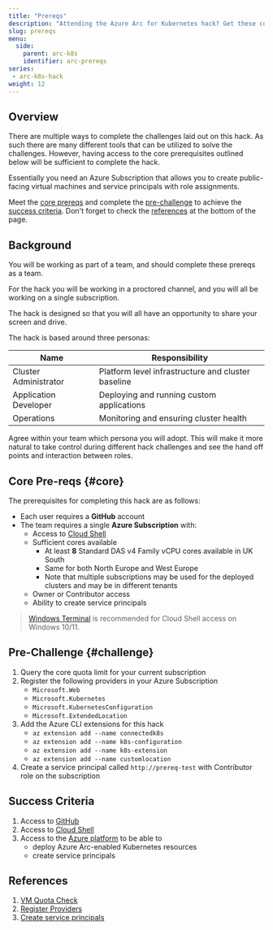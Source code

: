 ```yaml
---
title: "Prereqs"
description: "Attending the Azure Arc for Kubernetes hack? Get these completed before it starts."
slug: prereqs
menu:
  side:
    parent: arc-k8s
    identifier: arc-prereqs
series:
 - arc-k8s-hack
weight: 12
---
```


## Overview

There are multiple ways to complete the challenges laid out on this hack. As such there are many different tools that can be utilized to solve the challenges. However, having access to the core prerequisites outlined below will be sufficient to complete the hack.

Essentially you need an Azure Subscription that allows you to create public-facing virtual machines and service principals with role assignments.

Meet the [core prereqs](#core) and complete the [pre-challenge](#challenge) to achieve the [success criteria](#success-criteria). Don't forget to check the [references](#references) at the bottom of the page.

## Background

You will be working as part of a team, and should complete these prereqs as a team.

For the hack you will be working in a proctored channel, and you will all be working on a single subscription.

The hack is designed so that you will all have an opportunity to share your screen and drive.

The hack is based around three personas:

| **Name** | **Responsibility** |
|---|---|
| Cluster Administrator | Platform level infrastructure and cluster baseline |
| Application Developer | Deploying and running custom applications |
| Operations | Monitoring and ensuring cluster health |

Agree within your team which persona you will adopt. This will make it more natural to take control during different hack challenges and see the hand off points and interaction between roles.

## Core Pre-reqs {#core}

The prerequisites for completing this hack are as follows:

* Each user requires a **GitHub** account
* The team requires a single **Azure Subscription** with:
  * Access to [Cloud Shell](https://shell.azure.com/bash)
  * Sufficient cores available
      * At least **8** Standard DAS v4 Family vCPU cores available in UK South
      * Same for both North Europe and West Europe
      * Note that multiple subscriptions may be used for the deployed clusters and may be in different tenants
  * Owner or Contributor access
  * Ability to create service principals

> [Windows Terminal](https://aka.ms/terminal) is recommended for Cloud Shell access on Windows 10/11.

## Pre-Challenge {#challenge}

1. Query the core quota limit for your current subscription
1. Register the following providers in your Azure Subscription
    * `Microsoft.Web`
    * `Microsoft.Kubernetes`
    * `Microsoft.KubernetesConfiguration`
    * `Microsoft.ExtendedLocation`
1. Add the Azure CLI extensions for this hack
    * `az extension add --name connectedk8s`
    * `az extension add --name k8s-configuration`
    * `az extension add --name k8s-extension`
    * `az extension add --name customlocation`
1. Create a service principal called `http://prereq-test` with Contributor role on the subscription

## Success Criteria

1. Access to [GitHub](https://github.com/login)
1. Access to [Cloud Shell](https://shell.azure.com/bash)
1. Access to the [Azure platform](https://portal.azure.com/) to be able to
    * deploy Azure Arc-enabled Kubernetes resources
    * create service principals

## References

1. [VM Quota Check](https://docs.microsoft.com/azure/virtual-machines/linux/quotas#check-usage)
1. [Register Providers](https://docs.microsoft.com/azure/azure-arc/kubernetes/quickstart-connect-cluster#1-register-providers-for-azure-arc-enabled-kubernetes)
1. [Create service principals](https://docs.microsoft.com/cli/azure/create-an-azure-service-principal-azure-cli)
